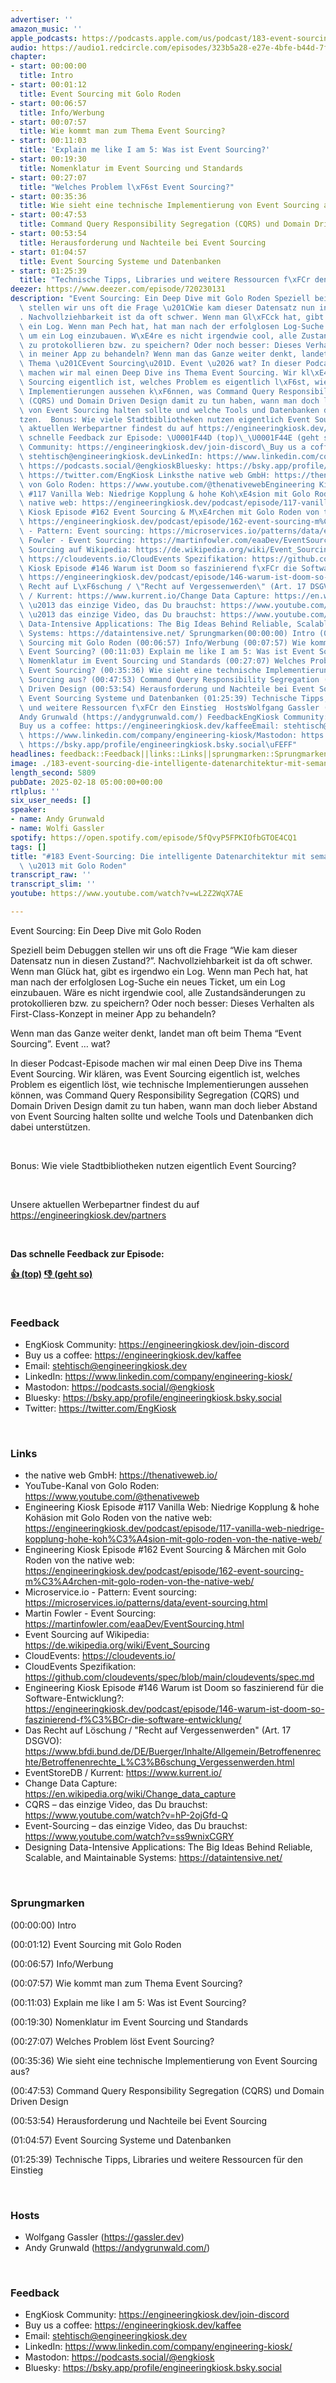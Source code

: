 ```yaml
---
advertiser: ''
amazon_music: ''
apple_podcasts: https://podcasts.apple.com/us/podcast/183-event-sourcing-die-intelligente-datenarchitektur/id1603082924?i=1000693288303&uo=4
audio: https://audio1.redcircle.com/episodes/323b5a28-e27e-4bfe-b44d-7f32011a50e2/stream.mp3
chapter:
- start: 00:00:00
  title: Intro
- start: 00:01:12
  title: Event Sourcing mit Golo Roden
- start: 00:06:57
  title: Info/Werbung
- start: 00:07:57
  title: Wie kommt man zum Thema Event Sourcing?
- start: 00:11:03
  title: 'Explain me like I am 5: Was ist Event Sourcing?'
- start: 00:19:30
  title: Nomenklatur im Event Sourcing und Standards
- start: 00:27:07
  title: "Welches Problem l\xF6st Event Sourcing?"
- start: 00:35:36
  title: Wie sieht eine technische Implementierung von Event Sourcing aus?
- start: 00:47:53
  title: Command Query Responsibility Segregation (CQRS) und Domain Driven Design
- start: 00:53:54
  title: Herausforderung und Nachteile bei Event Sourcing
- start: 01:04:57
  title: Event Sourcing Systeme und Datenbanken
- start: 01:25:39
  title: "Technische Tipps, Libraries und weitere Ressourcen f\xFCr den Einstieg"
deezer: https://www.deezer.com/episode/720230131
description: "Event Sourcing: Ein Deep Dive mit Golo Roden Speziell beim Debuggen\
  \ stellen wir uns oft die Frage \u201CWie kam dieser Datensatz nun in diesen Zustand?\u201D\
  . Nachvollziehbarkeit ist da oft schwer. Wenn man Gl\xFCck hat, gibt es irgendwo\
  \ ein Log. Wenn man Pech hat, hat man nach der erfolglosen Log-Suche ein neues Ticket,\
  \ um ein Log einzubauen. W\xE4re es nicht irgendwie cool, alle Zustands\xE4nderungen\
  \ zu protokollieren bzw. zu speichern? Oder noch besser: Dieses Verhalten als First-Class-Konzept\
  \ in meiner App zu behandeln? Wenn man das Ganze weiter denkt, landet man oft beim\
  \ Thema \u201CEvent Sourcing\u201D. Event \u2026 wat? In dieser Podcast-Episode\
  \ machen wir mal einen Deep Dive ins Thema Event Sourcing. Wir kl\xE4ren, was Event\
  \ Sourcing eigentlich ist, welches Problem es eigentlich l\xF6st, wie technische\
  \ Implementierungen aussehen k\xF6nnen, was Command Query Responsibility Segregation\
  \ (CQRS) und Domain Driven Design damit zu tun haben, wann man doch lieber Abstand\
  \ von Event Sourcing halten sollte und welche Tools und Datenbanken dich dabei unterst\xFC\
  tzen.  Bonus: Wie viele Stadtbibliotheken nutzen eigentlich Event Sourcing?  Unsere\
  \ aktuellen Werbepartner findest du auf https://engineeringkiosk.dev/partners  Das\
  \ schnelle Feedback zur Episode: \U0001F44D (top)\_\U0001F44E (geht so)  FeedbackEngKiosk\
  \ Community: https://engineeringkiosk.dev/join-discord\_Buy us a coffee: https://engineeringkiosk.dev/kaffeeEmail:\
  \ stehtisch@engineeringkiosk.devLinkedIn: https://www.linkedin.com/company/engineering-kiosk/Mastodon:\
  \ https://podcasts.social/@engkioskBluesky: https://bsky.app/profile/engineeringkiosk.bsky.socialTwitter:\
  \ https://twitter.com/EngKiosk Linksthe native web GmbH: https://thenativeweb.io/YouTube-Kanal\
  \ von Golo Roden: https://www.youtube.com/@thenativewebEngineering Kiosk Episode\
  \ #117 Vanilla Web: Niedrige Kopplung & hohe Koh\xE4sion mit Golo Roden von the\
  \ native web: https://engineeringkiosk.dev/podcast/episode/117-vanilla-web-niedrige-kopplung-hohe-koh%C3%A4sion-mit-golo-roden-von-the-native-web/Engineering\
  \ Kiosk Episode #162 Event Sourcing & M\xE4rchen mit Golo Roden von the native web:\
  \ https://engineeringkiosk.dev/podcast/episode/162-event-sourcing-m%C3%A4rchen-mit-golo-roden-von-the-native-web/Microservice.io\
  \ - Pattern: Event sourcing: https://microservices.io/patterns/data/event-sourcing.htmlMartin\
  \ Fowler - Event Sourcing: https://martinfowler.com/eaaDev/EventSourcing.htmlEvent\
  \ Sourcing auf Wikipedia: https://de.wikipedia.org/wiki/Event_SourcingCloudEvents:\
  \ https://cloudevents.io/CloudEvents Spezifikation: https://github.com/cloudevents/spec/blob/main/cloudevents/spec.mdEngineering\
  \ Kiosk Episode #146 Warum ist Doom so faszinierend f\xFCr die Software-Entwicklung?:\
  \ https://engineeringkiosk.dev/podcast/episode/146-warum-ist-doom-so-faszinierend-f%C3%BCr-die-software-entwicklung/Das\
  \ Recht auf L\xF6schung / \"Recht auf Vergessenwerden\" (Art. 17 DSGVO): https://www.bfdi.bund.de/DE/Buerger/Inhalte/Allgemein/Betroffenenrechte/Betroffenenrechte_L%C3%B6schung_Vergessenwerden.htmlEventStoreDB\
  \ / Kurrent: https://www.kurrent.io/Change Data Capture: https://en.wikipedia.org/wiki/Change_data_captureCQRS\
  \ \u2013 das einzige Video, das Du brauchst: https://www.youtube.com/watch?v=hP-2ojGfd-QEvent-Sourcing\
  \ \u2013 das einzige Video, das Du brauchst: https://www.youtube.com/watch?v=ss9wnixCGRYDesigning\
  \ Data-Intensive Applications: The Big Ideas Behind Reliable, Scalable, and Maintainable\
  \ Systems: https://dataintensive.net/ Sprungmarken(00:00:00) Intro (00:01:12) Event\
  \ Sourcing mit Golo Roden (00:06:57) Info/Werbung (00:07:57) Wie kommt man zum Thema\
  \ Event Sourcing? (00:11:03) Explain me like I am 5: Was ist Event Sourcing? (00:19:30)\
  \ Nomenklatur im Event Sourcing und Standards (00:27:07) Welches Problem l\xF6st\
  \ Event Sourcing? (00:35:36) Wie sieht eine technische Implementierung von Event\
  \ Sourcing aus? (00:47:53) Command Query Responsibility Segregation (CQRS) und Domain\
  \ Driven Design (00:53:54) Herausforderung und Nachteile bei Event Sourcing (01:04:57)\
  \ Event Sourcing Systeme und Datenbanken (01:25:39) Technische Tipps, Libraries\
  \ und weitere Ressourcen f\xFCr den Einstieg  HostsWolfgang Gassler (https://gassler.dev)\_\
  Andy Grunwald (https://andygrunwald.com/) FeedbackEngKiosk Community: https://engineeringkiosk.dev/join-discord\_\
  Buy us a coffee: https://engineeringkiosk.dev/kaffeeEmail: stehtisch@engineeringkiosk.devLinkedIn:\
  \ https://www.linkedin.com/company/engineering-kiosk/Mastodon: https://podcasts.social/@engkioskBluesky:\
  \ https://bsky.app/profile/engineeringkiosk.bsky.social\uFEFF"
headlines: feedback::Feedback||links::Links||sprungmarken::Sprungmarken||hosts::Hosts
image: ./183-event-sourcing-die-intelligente-datenarchitektur-mit-semantischer-historie-mit-golo-roden.jpg
length_second: 5809
pubDate: 2025-02-18 05:00:00+00:00
rtlplus: ''
six_user_needs: []
speaker:
- name: Andy Grunwald
- name: Wolfi Gassler
spotify: https://open.spotify.com/episode/5fQvyP5FPKIOfbGTOE4CQ1
tags: []
title: "#183 Event-Sourcing: Die intelligente Datenarchitektur mit semantischer Historie\
  \ \u2013 mit Golo Roden"
transcript_raw: ''
transcript_slim: ''
youtube: https://www.youtube.com/watch?v=wL2Z2WqX7AE

---
```

<p>Event Sourcing: Ein Deep Dive mit Golo Roden</p><p>Speziell beim Debuggen stellen wir uns oft die Frage “Wie kam dieser Datensatz nun in diesen Zustand?”. Nachvollziehbarkeit ist da oft schwer. Wenn man Glück hat, gibt es irgendwo ein Log. Wenn man Pech hat, hat man nach der erfolglosen Log-Suche ein neues Ticket, um ein Log einzubauen. Wäre es nicht irgendwie cool, alle Zustandsänderungen zu protokollieren bzw. zu speichern? Oder noch besser: Dieses Verhalten als First-Class-Konzept in meiner App zu behandeln?</p><p>Wenn man das Ganze weiter denkt, landet man oft beim Thema “Event Sourcing”. Event … wat?</p><p>In dieser Podcast-Episode machen wir mal einen Deep Dive ins Thema Event Sourcing. Wir klären, was Event Sourcing eigentlich ist, welches Problem es eigentlich löst, wie technische Implementierungen aussehen können, was Command Query Responsibility Segregation (CQRS) und Domain Driven Design damit zu tun haben, wann man doch lieber Abstand von Event Sourcing halten sollte und welche Tools und Datenbanken dich dabei unterstützen.</p><p><br></p><p>Bonus: Wie viele Stadtbibliotheken nutzen eigentlich Event Sourcing?</p><p><br></p><p>Unsere aktuellen Werbepartner findest du auf <a href="https://engineeringkiosk.dev/partners">https://engineeringkiosk.dev/partners</a></p><p><br></p><p><strong>Das schnelle Feedback zur Episode:</strong></p><p><a href="https://api.openpodcast.dev/feedback/183/upvote" rel="nofollow"><strong>👍 (top)</strong></a><strong> </strong><a href="https://api.openpodcast.dev/feedback/183/downvote" rel="nofollow"><strong>👎 (geht so)</strong></a></p><p><br></p><h3 id="feedback">Feedback</h3><ul><li>EngKiosk Community: <a href="https://engineeringkiosk.dev/join-discord">https://engineeringkiosk.dev/join-discord</a> </li><li>Buy us a coffee: <a href="https://engineeringkiosk.dev/kaffee">https://engineeringkiosk.dev/kaffee</a></li><li>Email: <a href="mailto:stehtisch@engineeringkiosk.dev" rel="nofollow">stehtisch@engineeringkiosk.dev</a></li><li>LinkedIn: <a href="https://www.linkedin.com/company/engineering-kiosk/" rel="nofollow">https://www.linkedin.com/company/engineering-kiosk/</a></li><li>Mastodon: <a href="https://podcasts.social/@engkiosk" rel="nofollow">https://podcasts.social/@engkiosk</a></li><li>Bluesky: <a href="https://bsky.app/profile/engineeringkiosk.bsky.social" rel="nofollow">https://bsky.app/profile/engineeringkiosk.bsky.social</a></li><li>Twitter: <a href="https://twitter.com/EngKiosk" rel="nofollow">https://twitter.com/EngKiosk</a></li></ul><p><br></p><h3 id="links">Links</h3><ul><li>the native web GmbH: <a href="https://thenativeweb.io/" rel="nofollow">https://thenativeweb.io/</a></li><li>YouTube-Kanal von Golo Roden: <a href="https://www.youtube.com/@thenativeweb" rel="nofollow">https://www.youtube.com/@thenativeweb</a></li><li>Engineering Kiosk Episode #117 Vanilla Web: Niedrige Kopplung &amp; hohe Kohäsion mit Golo Roden von the native web: <a href="https://engineeringkiosk.dev/podcast/episode/117-vanilla-web-niedrige-kopplung-hohe-koh%C3%A4sion-mit-golo-roden-von-the-native-web/">https://engineeringkiosk.dev/podcast/episode/117-vanilla-web-niedrige-kopplung-hohe-koh%C3%A4sion-mit-golo-roden-von-the-native-web/</a></li><li>Engineering Kiosk Episode #162 Event Sourcing &amp; Märchen mit Golo Roden von the native web: <a href="https://engineeringkiosk.dev/podcast/episode/162-event-sourcing-m%C3%A4rchen-mit-golo-roden-von-the-native-web/">https://engineeringkiosk.dev/podcast/episode/162-event-sourcing-m%C3%A4rchen-mit-golo-roden-von-the-native-web/</a></li><li>Microservice.io - Pattern: Event sourcing: <a href="https://microservices.io/patterns/data/event-sourcing.html" rel="nofollow">https://microservices.io/patterns/data/event-sourcing.html</a></li><li>Martin Fowler - Event Sourcing: <a href="https://martinfowler.com/eaaDev/EventSourcing.html" rel="nofollow">https://martinfowler.com/eaaDev/EventSourcing.html</a></li><li>Event Sourcing auf Wikipedia: <a href="https://de.wikipedia.org/wiki/Event_Sourcing" rel="nofollow">https://de.wikipedia.org/wiki/Event_Sourcing</a></li><li>CloudEvents: <a href="https://cloudevents.io/" rel="nofollow">https://cloudevents.io/</a></li><li>CloudEvents Spezifikation: <a href="https://github.com/cloudevents/spec/blob/main/cloudevents/spec.md" rel="nofollow">https://github.com/cloudevents/spec/blob/main/cloudevents/spec.md</a></li><li>Engineering Kiosk Episode #146 Warum ist Doom so faszinierend für die Software-Entwicklung?: <a href="https://engineeringkiosk.dev/podcast/episode/146-warum-ist-doom-so-faszinierend-f%C3%BCr-die-software-entwicklung/">https://engineeringkiosk.dev/podcast/episode/146-warum-ist-doom-so-faszinierend-f%C3%BCr-die-software-entwicklung/</a></li><li>Das Recht auf Löschung / &#34;Recht auf Vergessenwerden&#34; (Art. 17 DSGVO): <a href="https://www.bfdi.bund.de/DE/Buerger/Inhalte/Allgemein/Betroffenenrechte/Betroffenenrechte_L%C3%B6schung_Vergessenwerden.html" rel="nofollow">https://www.bfdi.bund.de/DE/Buerger/Inhalte/Allgemein/Betroffenenrechte/Betroffenenrechte_L%C3%B6schung_Vergessenwerden.html</a></li><li>EventStoreDB / Kurrent: <a href="https://www.kurrent.io/" rel="nofollow">https://www.kurrent.io/</a></li><li>Change Data Capture: <a href="https://en.wikipedia.org/wiki/Change_data_capture" rel="nofollow">https://en.wikipedia.org/wiki/Change_data_capture</a></li><li>CQRS – das einzige Video, das Du brauchst: <a href="https://www.youtube.com/watch?v=hP-2ojGfd-Q" rel="nofollow">https://www.youtube.com/watch?v=hP-2ojGfd-Q</a></li><li>Event-Sourcing – das einzige Video, das Du brauchst: <a href="https://www.youtube.com/watch?v=ss9wnixCGRY" rel="nofollow">https://www.youtube.com/watch?v=ss9wnixCGRY</a></li><li>Designing Data-Intensive Applications: The Big Ideas Behind Reliable, Scalable, and Maintainable Systems: <a href="https://dataintensive.net/" rel="nofollow">https://dataintensive.net/</a></li></ul><p><br></p><h3 id="sprungmarken">Sprungmarken</h3><p>(00:00:00) Intro</p><p>(00:01:12) Event Sourcing mit Golo Roden</p><p>(00:06:57) Info/Werbung</p><p>(00:07:57) Wie kommt man zum Thema Event Sourcing?</p><p>(00:11:03) Explain me like I am 5: Was ist Event Sourcing?</p><p>(00:19:30) Nomenklatur im Event Sourcing und Standards</p><p>(00:27:07) Welches Problem löst Event Sourcing?</p><p>(00:35:36) Wie sieht eine technische Implementierung von Event Sourcing aus?</p><p>(00:47:53) Command Query Responsibility Segregation (CQRS) und Domain Driven Design</p><p>(00:53:54) Herausforderung und Nachteile bei Event Sourcing</p><p>(01:04:57) Event Sourcing Systeme und Datenbanken</p><p>(01:25:39) Technische Tipps, Libraries und weitere Ressourcen für den Einstieg</p><p><br></p><h3 id="hosts">Hosts</h3><ul><li>Wolfgang Gassler (<a href="https://gassler.dev" rel="nofollow">https://gassler.dev</a>) </li><li>Andy Grunwald (<a href="https://andygrunwald.com/" rel="nofollow">https://andygrunwald.com/</a>)</li></ul><p><br></p><h3 id="feedback">Feedback</h3><ul><li>EngKiosk Community: <a href="https://engineeringkiosk.dev/join-discord">https://engineeringkiosk.dev/join-discord</a> </li><li>Buy us a coffee: <a href="https://engineeringkiosk.dev/kaffee">https://engineeringkiosk.dev/kaffee</a></li><li>Email: <a href="mailto:stehtisch@engineeringkiosk.dev" rel="nofollow">stehtisch@engineeringkiosk.dev</a></li><li>LinkedIn: <a href="https://www.linkedin.com/company/engineering-kiosk/" rel="nofollow">https://www.linkedin.com/company/engineering-kiosk/</a></li><li>Mastodon: <a href="https://podcasts.social/@engkiosk" rel="nofollow">https://podcasts.social/@engkiosk</a></li><li>Bluesky: <a href="https://bsky.app/profile/engineeringkiosk.bsky.social" rel="nofollow">https://bsky.app/profile/engineeringkiosk.bsky.social</a>﻿</li></ul>